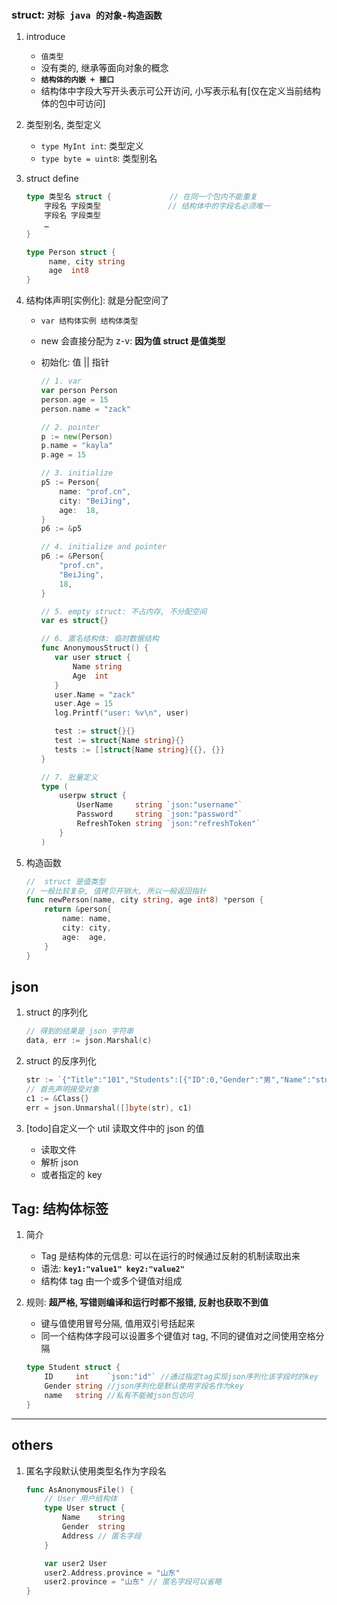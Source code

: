 ### struct: `对标 java 的对象-构造函数`

1. introduce

   - `值类型`
   - 没有类的, 继承等面向对象的概念
   - **`结构体的内嵌 + 接口`**
   - 结构体中字段大写开头表示可公开访问, 小写表示私有[仅在定义当前结构体的包中可访问]

2. 类型别名, 类型定义

   - `type MyInt int`: 类型定义
   - `type byte = uint8`: 类型别名

3. struct define

   ```go
   type 类型名 struct {             // 在同一个包内不能重复
       字段名 字段类型               // 结构体中的字段名必须唯一
       字段名 字段类型
       …
   }

   type Person struct {
        name, city string
        age  int8
   }
   ```

4. 结构体声明[实例化]: 就是分配空间了

   - `var 结构体实例 结构体类型`
   - new 会直接分配为 z-v: **因为值 struct 是值类型**
   - 初始化: 值 || 指针

     ```go
     // 1. var
     var person Person
     person.age = 15
     person.name = "zack"

     // 2. pointer
     p := new(Person)
     p.name = "kayla"
     p.age = 15

     // 3. initialize
     p5 := Person{
         name: "prof.cn",
         city: "BeiJing",
         age:  18,
     }
     p6 := &p5

     // 4. initialize and pointer
     p6 := &Person{
         "prof.cn",
         "BeiJing",
         18,
     }

     // 5. empty struct: 不占内存, 不分配空间
     var es struct{}

     // 6. 匿名结构体: 临时数据结构
     func AnonymousStruct() {
        var user struct {
            Name string
            Age  int
        }
        user.Name = "zack"
        user.Age = 15
        log.Printf("user: %v\n", user)

        test := struct{}{}
        test := struct{Name string}{}
        tests := []struct{Name string}{{}, {}}
     }

     // 7. 批量定义
     type (
         userpw struct {
             UserName     string `json:"username"`
             Password     string `json:"password"`
             RefreshToken string `json:"refreshToken"`
         }
     )
     ```

5. 构造函数

   ```go
   //  struct 是值类型
   // 一般比较复杂, 值拷贝开销大, 所以一般返回指针
   func newPerson(name, city string, age int8) *person {
       return &person{
           name: name,
           city: city,
           age:  age,
       }
   }
   ```

## json

1. struct 的序列化

   ```go
   // 得到的结果是 json 字符串
   data, err := json.Marshal(c)
   ```

2. struct 的反序列化

   ```go
   str := `{"Title":"101","Students":[{"ID":0,"Gender":"男","Name":"stu00"}]}`
   // 首先声明接受对象
   c1 := &Class{}
   err = json.Unmarshal([]byte(str), c1)
   ```

3. [todo]自定义一个 util 读取文件中的 json 的值

   - 读取文件
   - 解析 json
   - 或者指定的 key

## Tag: 结构体标签

1. 简介

   - Tag 是结构体的元信息: 可以在运行的时候通过反射的机制读取出来
   - 语法: **`key1:"value1" key2:"value2"`**
   - 结构体 tag 由一个或多个键值对组成

2. 规则: **超严格, 写错则编译和运行时都不报错, 反射也获取不到值**

   - 键与值使用冒号分隔, 值用双引号括起来
   - 同一个结构体字段可以设置多个键值对 tag, 不同的键值对之间使用空格分隔

   ```go
   type Student struct {
       ID     int    `json:"id"` //通过指定tag实现json序列化该字段时的key
       Gender string //json序列化是默认使用字段名作为key
       name   string //私有不能被json包访问
   }
   ```

---

## others

1. 匿名字段默认使用类型名作为字段名

   ```go
   func AsAnonymousFile() {
       // User 用户结构体
       type User struct {
           Name    string
           Gender  string
           Address // 匿名字段
       }

       var user2 User
       user2.Address.province = "山东"
       user2.province = "山东" // 匿名字段可以省略
   }
   ```
